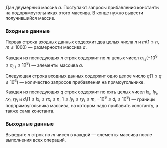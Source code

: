 Дан двумерный массив $a$. Поступают запросы прибавления константы на подпрямоугольниках этого массива. В конце нужно вывести получившийся массив.

### Входные данные
Первая строка входных данных содержит два целых числа $n$ и $m(1 \le n, m \le 1000)$ — размерности массива $a$.

Каждая из последующих $n$ строк содержит по $m$ целых чисел $a_{i, j}(-10^9 \le a_{i, j} \le 10^9)$ — элементы массива $a$.

Следующая строка входных данных содержит одно целое число $q(1 \le q \le 10^6)$ — количество запросов прибавления на прямоугольнике.

Каждая из последующих $q$ строк содержит по пять целых чисел $lx_i$, $ly_i$, $rx_i$, $ry_i$ и $d_i(1 \le lx_i \le rx_i \le n$, $1 \le ly_i \le ry_i \le m$, $-10^9 \le d_i \le 10^9)$ — границы подпрямоугольника массива, на котором надо прибавить константу, а также сама константа.

### Выходные данные
Выведите $n$ строк по $m$ чисел в каждой — элементы массива после выполнения всех операций.